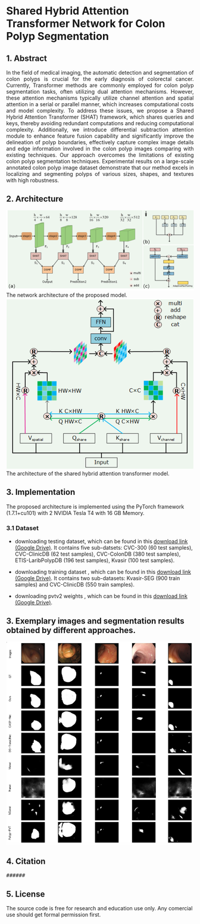 # Shared Hybrid Attention Transformer Network for Colon Polyp Segmentation

## 1. Abstract
<div align="justify">
In the field of medical imaging, the automatic detection and segmentation of colon polyps is crucial for the early diagnosis of colorectal cancer. Currently, Transformer methods are commonly employed for colon polyp segmentation tasks, often utilizing dual attention mechanisms. However,  these attention mechanisms typically utilize channel attention and spatial attention in a serial or parallel manner, which increases computational costs and model complexity. To address these issues, we propose a Shared Hybrid Attention Transformer (SHAT) framework, which shares queries and keys, thereby avoiding redundant computations and reducing computational complexity. Additionally, we introduce differential subtraction attention module to enhance feature fusion capability and significantly improve the delineation of polyp boundaries, effectively capture complex image details and edge information involved in the colon polyp images comparing with existing techniques. Our approach overcomes the limitations of existing colon polyp segmentation techniques. Experimental results on a large-scale annotated colon polyp image dataset demonstrate that our method excels in localizing and segmenting polyps of various sizes, shapes, and textures with high robustness.</div>

## 2. Architecture
<img src="images/ari.png">
<div align="justify"> The network architecture of the proposed model. </div>
<div align=center>
<img src="images/SHAT.png">
</div>
<div align="justify"> The architecture of the shared hybrid attention transformer model.</div>

## 3. Implementation
The proposed architecture is implemented using the PyTorch framework (1.7.1+cu101) with 2 NVIDIA Tesla T4 with 16 GB Memory. 

### 3.1 Dataset

+ downloading testing dataset, which can be found in this [download link (Google Drive)](https://drive.google.com/file/d/1hwirZO201i_08fFgqmeqMuPuhPboHdVH/view?usp=sharing). It contains five sub-datsets: CVC-300 (60 test samples), CVC-ClinicDB (62 test samples), CVC-ColonDB (380 test samples), ETIS-LaribPolypDB (196 test samples), Kvasir (100 test samples).

+ downloading training dataset , which can be found in this [download link (Google Drive)](https://drive.google.com/file/d/1hzS21idjQlXnX9oxAgJI8KZzOBaz-OWj/view?usp=sharing). It contains two sub-datasets: Kvasir-SEG (900 train samples) and CVC-ClinicDB (550 train samples).

+ downloading pvtv2 weights , which can be found in this [download link (Google Drive)](https://https://drive.google.com/drive/folders/1Eu8v9vMRvt-dyCH0XSV2i77lAd62nPXV). 

## 3. Exemplary images and segmentation results obtained by different approaches. 
<img src="images/result.png">

## 4. Citation
<pre>
######
</pre>

## 5. License
The source code is free for research and education use only. Any comercial use should get formal permission first.
